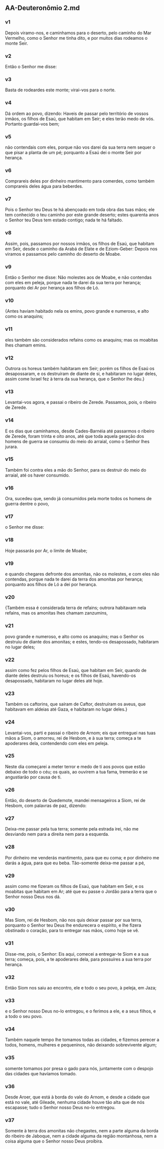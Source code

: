 ## AA-Deuteronômio 2.md
### v1
 Depois viramo-nos, e caminhamos para o deserto, pelo caminho do Mar Vermelho, como o Senhor me tinha dito, e por muitos dias rodeamos o monte Seir.
### v2
 Então o Senhor me disse:
### v3
 Basta de rodeardes este monte; virai-vos para o norte.
### v4
 Dá ordem ao povo, dizendo: Haveis de passar pelo território de vossos irmãos, os filhos de Esaú, que habitam em Seir; e eles terão medo de vós. Portanto guardai-vos bem;
### v5
 não contendais com eles, porque não vos darei da sua terra nem sequer o que pisar a planta de um pé; porquanto a Esaú dei o monte Seir por herança.
### v6
 Comprareis deles por dinheiro mantimento para comerdes, como também comprareis deles água para beberdes.
### v7
 Pois o Senhor teu Deus te há abençoado em toda obra das tuas mãos; ele tem conhecido o teu caminho por este grande deserto; estes quarenta anos o Senhor teu Deus tem estado contigo; nada te há faltado.
### v8
 Assim, pois, passamos por nossos irmãos, os filhos de Esaú, que habitam em Seir, desde o caminho da Arabá de Elate e de Eziom-Geber: Depois nos viramos e passamos pelo caminho do deserto de Moabe.
### v9
 Então o Senhor me disse: Não molestes aos de Moabe, e não contendas com eles em peleja, porque nada te darei da sua terra por herança; porquanto dei Ar por herança aos filhos de Ló.
### v10
 {Antes haviam habitado nela os emins, povo grande e numeroso, e alto como os anaquins;
### v11
 eles também são considerados refains como os anaquins; mas os moabitas lhes chamam emins.
### v12
 Outrora os horeus também habitaram em Seir; porém os filhos de Esaú os desapossaram, e os destruíram de diante de si, e habitaram no lugar deles, assim come Israel fez à terra da sua herança, que o Senhor lhe deu.}
### v13
 Levantai-vos agora, e passai o ribeiro de Zerede. Passamos, pois, o ribeiro de Zerede.
### v14
 E os dias que caminhamos, desde Cades-Barnéia até passarmos o ribeiro de Zerede, foram trinta e oito anos, até que toda aquela geração dos homens de guerra se consumiu do meio do arraial, como o Senhor lhes jurara.
### v15
 Também foi contra eles a mão do Senhor, para os destruir do meio do arraial, até os haver consumido.
### v16
 Ora, sucedeu que, sendo já consumidos pela morte todos os homens de guerra dentre o povo,
### v17
 o Senhor me disse:
### v18
 Hoje passarás por Ar, o limite de Moabe;
### v19
 e quando chegares defronte dos amonitas, não os molestes, e com eles não contendas, porque nada te darei da terra dos amonitas por herança; porquanto aos filhos de Ló a dei por herança.
### v20
 {Também essa é considerada terra de refains; outrora habitavam nela refains, mas os amonitas lhes chamam zanzumins,
### v21
 povo grande e numeroso, e alto como os anaquins; mas o Senhor os destruiu de diante dos amonitas; e estes, tendo-os desapossado, habitaram no lugar deles;
### v22
 assim como fez pelos filhos de Esaú, que habitam em Seir, quando de diante deles destruiu os horeus; e os filhos de Esaú, havendo-os desapossado, habitaram no lugar deles até hoje.
### v23
 Também os caftorins, que saíram de Caftor, destruíram os aveus, que habitavam em aldeias até Gaza, e habitaram no lugar deles.}
### v24
 Levantai-vos, parti e passai o ribeiro de Arnom; eis que entreguei nas tuas mãos a Siom, o amorreu, rei de Hesbom, e à sua terra; começa a te apoderares dela, contendendo com eles em peleja.
### v25
 Neste dia começarei a meter terror e medo de ti aos povos que estão debaixo de todo o céu; os quais, ao ouvirem a tua fama, tremerão e se angustiarão por causa de ti.
### v26
 Então, do deserto de Quedemote, mandei mensageiros a Siom, rei de Hesbom, com palavras de paz, dizendo:
### v27
 Deixa-me passar pela tua terra; somente pela estrada irei, não me desviando nem para a direita nem para a esquerda.
### v28
 Por dinheiro me venderás mantimento, para que eu coma; e por dinheiro me darás a água, para que eu beba. Tão-somente deixa-me passar a pé,
### v29
 assim como me fizeram os filhos de Esaú, que habitam em Seir, e os moabitas que habitam em Ar; até que eu passe o Jordão para a terra que o Senhor nosso Deus nos dá.
### v30
 Mas Siom, rei de Hesbom, não nos quis deixar passar por sua terra, porquanto o Senhor teu Deus lhe endurecera o espírito, e lhe fizera obstinado o coração, para to entregar nas mãos, como hoje se vê.
### v31
 Disse-me, pois, o Senhor: Eis aqui, comecei a entregar-te Siom e a sua terra; começa, pois, a te apoderares dela, para possuíres a sua terra por herança.
### v32
 Então Siom nos saiu ao encontro, ele e todo o seu povo, à peleja, em Jaza;
### v33
 e o Senhor nosso Deus no-lo entregou, e o ferimos a ele, e a seus filhos, e a todo o seu povo.
### v34
 Também naquele tempo lhe tomamos todas as cidades, e fizemos perecer a todos, homens, mulheres e pequeninos, não deixando sobrevivente algum;
### v35
 somente tomamos por presa o gado para nós, juntamente com o despojo das cidades que havíamos tomado.
### v36
 Desde Aroer, que está à borda do vale do Arnom, e desde a cidade que está no vale, até Gileade, nenhuma cidade houve tão alta que de nós escapasse; tudo o Senhor nosso Deus no-lo entregou.
### v37
 Somente à terra dos amonitas não chegastes, nem a parte alguma da borda do ribeiro de Jaboque, nem a cidade alguma da região montanhosa, nem a coisa alguma que o Senhor nosso Deus proibira.
